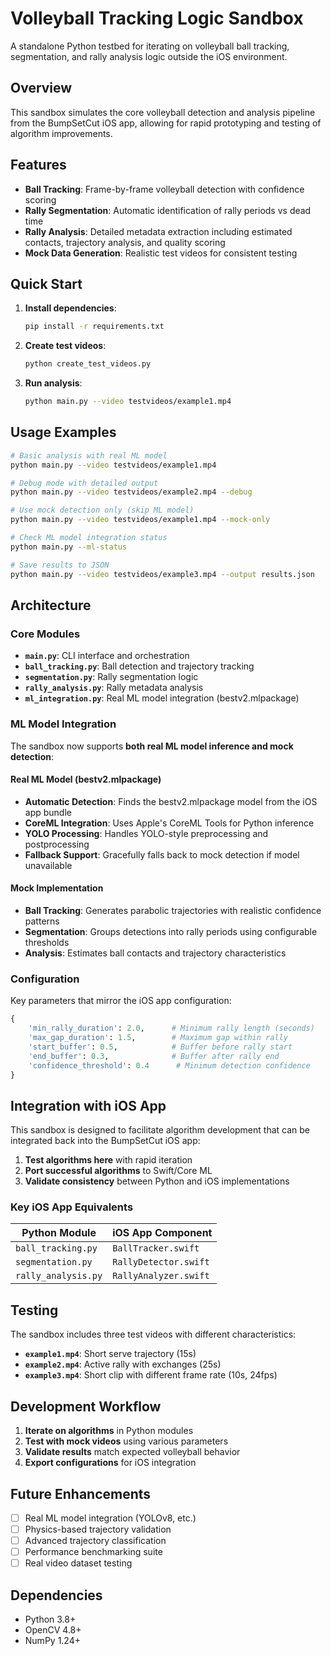 # Volleyball Tracking Logic Sandbox

A standalone Python testbed for iterating on volleyball ball tracking, segmentation, and rally analysis logic outside the iOS environment.

## Overview

This sandbox simulates the core volleyball detection and analysis pipeline from the BumpSetCut iOS app, allowing for rapid prototyping and testing of algorithm improvements.

## Features

- **Ball Tracking**: Frame-by-frame volleyball detection with confidence scoring
- **Rally Segmentation**: Automatic identification of rally periods vs dead time
- **Rally Analysis**: Detailed metadata extraction including estimated contacts, trajectory analysis, and quality scoring
- **Mock Data Generation**: Realistic test videos for consistent testing

## Quick Start

1. **Install dependencies**:
   ```bash
   pip install -r requirements.txt
   ```

2. **Create test videos**:
   ```bash
   python create_test_videos.py
   ```

3. **Run analysis**:
   ```bash
   python main.py --video testvideos/example1.mp4
   ```

## Usage Examples

```bash
# Basic analysis with real ML model
python main.py --video testvideos/example1.mp4

# Debug mode with detailed output
python main.py --video testvideos/example2.mp4 --debug

# Use mock detection only (skip ML model)
python main.py --video testvideos/example1.mp4 --mock-only

# Check ML model integration status
python main.py --ml-status

# Save results to JSON
python main.py --video testvideos/example3.mp4 --output results.json
```

## Architecture

### Core Modules

- **`main.py`**: CLI interface and orchestration
- **`ball_tracking.py`**: Ball detection and trajectory tracking
- **`segmentation.py`**: Rally segmentation logic
- **`rally_analysis.py`**: Rally metadata analysis
- **`ml_integration.py`**: Real ML model integration (bestv2.mlpackage)

### ML Model Integration

The sandbox now supports **both real ML model inference and mock detection**:

#### Real ML Model (bestv2.mlpackage)
- **Automatic Detection**: Finds the bestv2.mlpackage model from the iOS app bundle
- **CoreML Integration**: Uses Apple's CoreML Tools for Python inference
- **YOLO Processing**: Handles YOLO-style preprocessing and postprocessing
- **Fallback Support**: Gracefully falls back to mock detection if model unavailable

#### Mock Implementation
- **Ball Tracking**: Generates parabolic trajectories with realistic confidence patterns
- **Segmentation**: Groups detections into rally periods using configurable thresholds
- **Analysis**: Estimates ball contacts and trajectory characteristics

### Configuration

Key parameters that mirror the iOS app configuration:

```python
{
    'min_rally_duration': 2.0,      # Minimum rally length (seconds)
    'max_gap_duration': 1.5,        # Maximum gap within rally
    'start_buffer': 0.5,            # Buffer before rally start
    'end_buffer': 0.3,              # Buffer after rally end
    'confidence_threshold': 0.4      # Minimum detection confidence
}
```

## Integration with iOS App

This sandbox is designed to facilitate algorithm development that can be integrated back into the BumpSetCut iOS app:

1. **Test algorithms here** with rapid iteration
2. **Port successful algorithms** to Swift/Core ML
3. **Validate consistency** between Python and iOS implementations

### Key iOS App Equivalents

| Python Module | iOS App Component |
|---------------|------------------|
| `ball_tracking.py` | `BallTracker.swift` |
| `segmentation.py` | `RallyDetector.swift` |
| `rally_analysis.py` | `RallyAnalyzer.swift` |

## Testing

The sandbox includes three test videos with different characteristics:

- **`example1.mp4`**: Short serve trajectory (15s)
- **`example2.mp4`**: Active rally with exchanges (25s)  
- **`example3.mp4`**: Short clip with different frame rate (10s, 24fps)

## Development Workflow

1. **Iterate on algorithms** in Python modules
2. **Test with mock videos** using various parameters
3. **Validate results** match expected volleyball behavior
4. **Export configurations** for iOS integration

## Future Enhancements

- [ ] Real ML model integration (YOLOv8, etc.)
- [ ] Physics-based trajectory validation
- [ ] Advanced trajectory classification
- [ ] Performance benchmarking suite
- [ ] Real video dataset testing

## Dependencies

- Python 3.8+
- OpenCV 4.8+
- NumPy 1.24+
